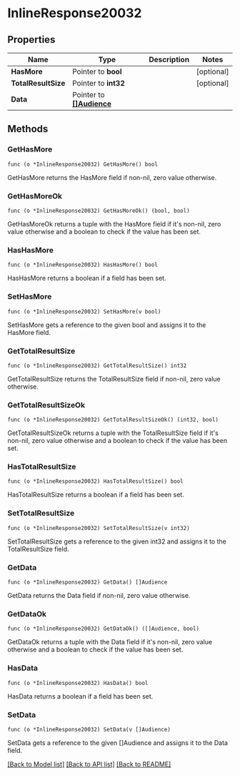 # InlineResponse20032

## Properties

Name | Type | Description | Notes
------------ | ------------- | ------------- | -------------
**HasMore** | Pointer to **bool** |  | [optional] 
**TotalResultSize** | Pointer to **int32** |  | [optional] 
**Data** | Pointer to [**[]Audience**](Audience.md) |  | 

## Methods

### GetHasMore

`func (o *InlineResponse20032) GetHasMore() bool`

GetHasMore returns the HasMore field if non-nil, zero value otherwise.

### GetHasMoreOk

`func (o *InlineResponse20032) GetHasMoreOk() (bool, bool)`

GetHasMoreOk returns a tuple with the HasMore field if it's non-nil, zero value otherwise
and a boolean to check if the value has been set.

### HasHasMore

`func (o *InlineResponse20032) HasHasMore() bool`

HasHasMore returns a boolean if a field has been set.

### SetHasMore

`func (o *InlineResponse20032) SetHasMore(v bool)`

SetHasMore gets a reference to the given bool and assigns it to the HasMore field.

### GetTotalResultSize

`func (o *InlineResponse20032) GetTotalResultSize() int32`

GetTotalResultSize returns the TotalResultSize field if non-nil, zero value otherwise.

### GetTotalResultSizeOk

`func (o *InlineResponse20032) GetTotalResultSizeOk() (int32, bool)`

GetTotalResultSizeOk returns a tuple with the TotalResultSize field if it's non-nil, zero value otherwise
and a boolean to check if the value has been set.

### HasTotalResultSize

`func (o *InlineResponse20032) HasTotalResultSize() bool`

HasTotalResultSize returns a boolean if a field has been set.

### SetTotalResultSize

`func (o *InlineResponse20032) SetTotalResultSize(v int32)`

SetTotalResultSize gets a reference to the given int32 and assigns it to the TotalResultSize field.

### GetData

`func (o *InlineResponse20032) GetData() []Audience`

GetData returns the Data field if non-nil, zero value otherwise.

### GetDataOk

`func (o *InlineResponse20032) GetDataOk() ([]Audience, bool)`

GetDataOk returns a tuple with the Data field if it's non-nil, zero value otherwise
and a boolean to check if the value has been set.

### HasData

`func (o *InlineResponse20032) HasData() bool`

HasData returns a boolean if a field has been set.

### SetData

`func (o *InlineResponse20032) SetData(v []Audience)`

SetData gets a reference to the given []Audience and assigns it to the Data field.


[[Back to Model list]](../README.md#documentation-for-models) [[Back to API list]](../README.md#documentation-for-api-endpoints) [[Back to README]](../README.md)


